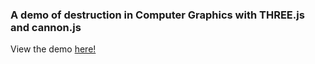 ### A demo of destruction in Computer Graphics with THREE.js and cannon.js

View the demo [here!](https://tylerlaberge.github.io/DestructionDemo/src/html/index.html)
